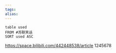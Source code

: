 ```yaml
---
tags: 
alias:
---
```


```dataview
table used
FROM #苏联笑话
SORT used ASC
```


https://space.bilibili.com/442448538/article
1245678


